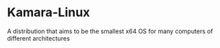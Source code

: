 # Kamara-Linux
A distribution that aims to be the smallest x64 OS for many computers of different architectures
